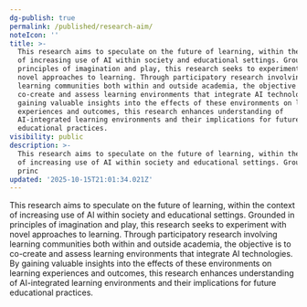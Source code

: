 ```yaml
---
dg-publish: true
permalink: /published/research-aim/
noteIcon: ''
title: >-
  This research aims to speculate on the future of learning, within the context
  of increasing use of AI within society and educational settings. Grounded in
  principles of imagination and play, this research seeks to experiment with
  novel approaches to learning. Through participatory research involving
  learning communities both within and outside academia, the objective is to
  co-create and assess learning environments that integrate AI technologies. By
  gaining valuable insights into the effects of these environments on learning
  experiences and outcomes, this research enhances understanding of
  AI-integrated learning environments and their implications for future
  educational practices.
visibility: public
description: >-
  This research aims to speculate on the future of learning, within the context
  of increasing use of AI within society and educational settings. Grounded in
  princ
updated: '2025-10-15T21:01:34.021Z'
---
```


This research aims to speculate on the future of learning, within the context of increasing use of AI within society and educational settings. Grounded in principles of imagination and play, this research seeks to experiment with novel approaches to learning. Through participatory research involving learning communities both within and outside academia, the objective is to co-create and assess learning environments that integrate AI technologies. By gaining valuable insights into the effects of these environments on learning experiences and outcomes, this research enhances understanding of AI-integrated learning environments and their implications for future educational practices.
